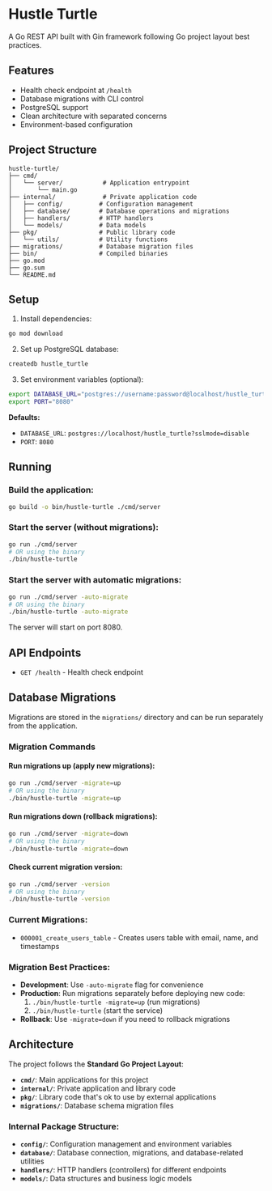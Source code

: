 # Hustle Turtle

A Go REST API built with Gin framework following Go project layout best practices.

## Features

- Health check endpoint at `/health`
- Database migrations with CLI control
- PostgreSQL support
- Clean architecture with separated concerns
- Environment-based configuration

## Project Structure

```
hustle-turtle/
├── cmd/
│   └── server/           # Application entrypoint
│       └── main.go
├── internal/             # Private application code
│   ├── config/          # Configuration management
│   ├── database/        # Database operations and migrations
│   ├── handlers/        # HTTP handlers
│   └── models/          # Data models
├── pkg/                 # Public library code
│   └── utils/           # Utility functions
├── migrations/          # Database migration files
├── bin/                 # Compiled binaries
├── go.mod
├── go.sum
└── README.md
```

## Setup

1. Install dependencies:
```bash
go mod download
```

2. Set up PostgreSQL database:
```bash
createdb hustle_turtle
```

3. Set environment variables (optional):
```bash
export DATABASE_URL="postgres://username:password@localhost/hustle_turtle?sslmode=disable"
export PORT="8080"
```

**Defaults:**
- `DATABASE_URL`: `postgres://localhost/hustle_turtle?sslmode=disable`
- `PORT`: `8080`

## Running

### Build the application:
```bash
go build -o bin/hustle-turtle ./cmd/server
```

### Start the server (without migrations):
```bash
go run ./cmd/server
# OR using the binary
./bin/hustle-turtle
```

### Start the server with automatic migrations:
```bash
go run ./cmd/server -auto-migrate
# OR using the binary
./bin/hustle-turtle -auto-migrate
```

The server will start on port 8080.

## API Endpoints

- `GET /health` - Health check endpoint

## Database Migrations

Migrations are stored in the `migrations/` directory and can be run separately from the application.

### Migration Commands

#### Run migrations up (apply new migrations):
```bash
go run ./cmd/server -migrate=up
# OR using the binary
./bin/hustle-turtle -migrate=up
```

#### Run migrations down (rollback migrations):
```bash
go run ./cmd/server -migrate=down
# OR using the binary
./bin/hustle-turtle -migrate=down
```

#### Check current migration version:
```bash
go run ./cmd/server -version
# OR using the binary
./bin/hustle-turtle -version
```

### Current Migrations:
- `000001_create_users_table` - Creates users table with email, name, and timestamps

### Migration Best Practices:
- **Development**: Use `-auto-migrate` flag for convenience
- **Production**: Run migrations separately before deploying new code:
  1. `./bin/hustle-turtle -migrate=up` (run migrations)
  2. `./bin/hustle-turtle` (start the service)
- **Rollback**: Use `-migrate=down` if you need to rollback migrations

## Architecture

The project follows the **Standard Go Project Layout**:

- **`cmd/`**: Main applications for this project
- **`internal/`**: Private application and library code
- **`pkg/`**: Library code that's ok to use by external applications
- **`migrations/`**: Database schema migration files

### Internal Package Structure:

- **`config/`**: Configuration management and environment variables
- **`database/`**: Database connection, migrations, and database-related utilities
- **`handlers/`**: HTTP handlers (controllers) for different endpoints
- **`models/`**: Data structures and business logic models
